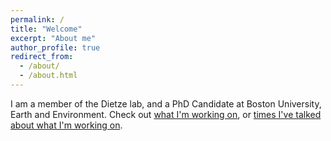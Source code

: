 ```yaml
---
permalink: /
title: "Welcome"
excerpt: "About me"
author_profile: true
redirect_from: 
  - /about/
  - /about.html
---
```



I am a member of the Dietze lab, and a PhD Candidate at Boston University, Earth and Environment. Check out [what I'm working on](https://mccabete.github.io/projects/), or [times I've talked about what I'm working on](https://mccabete.github.io/cv/). 

